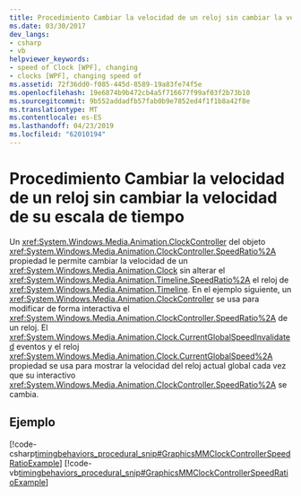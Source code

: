 ```yaml
---
title: Procedimiento Cambiar la velocidad de un reloj sin cambiar la velocidad de su escala de tiempo
ms.date: 03/30/2017
dev_langs:
- csharp
- vb
helpviewer_keywords:
- speed of Clock [WPF], changing
- clocks [WPF], changing speed of
ms.assetid: 72f36dd0-f085-445d-8589-19a83fe74f5e
ms.openlocfilehash: 19e6874b9b472cb4a5f716677f99af03f2b73b10
ms.sourcegitcommit: 9b552addadfb57fab0b9e7852ed4f1f1b8a42f8e
ms.translationtype: MT
ms.contentlocale: es-ES
ms.lasthandoff: 04/23/2019
ms.locfileid: "62010194"
---
```

# <a name="how-to-change-the-speed-of-a-clock-without-changing-the-speed-of-its-timeline"></a>Procedimiento Cambiar la velocidad de un reloj sin cambiar la velocidad de su escala de tiempo
Un <xref:System.Windows.Media.Animation.ClockController> del objeto <xref:System.Windows.Media.Animation.ClockController.SpeedRatio%2A> propiedad le permite cambiar la velocidad de un <xref:System.Windows.Media.Animation.Clock> sin alterar el <xref:System.Windows.Media.Animation.Timeline.SpeedRatio%2A> el reloj de <xref:System.Windows.Media.Animation.Timeline>. En el ejemplo siguiente, un <xref:System.Windows.Media.Animation.ClockController> se usa para modificar de forma interactiva el <xref:System.Windows.Media.Animation.ClockController.SpeedRatio%2A> de un reloj. El <xref:System.Windows.Media.Animation.Clock.CurrentGlobalSpeedInvalidated> eventos y el reloj <xref:System.Windows.Media.Animation.Clock.CurrentGlobalSpeed%2A> propiedad se usa para mostrar la velocidad del reloj actual global cada vez que su interactivo <xref:System.Windows.Media.Animation.ClockController.SpeedRatio%2A> se cambia.  
  
## <a name="example"></a>Ejemplo  
 [!code-csharp[timingbehaviors_procedural_snip#GraphicsMMClockControllerSpeedRatioExample](~/samples/snippets/csharp/VS_Snippets_Wpf/timingbehaviors_procedural_snip/CSharp/ClockControllerSpeedRatioExample.cs#graphicsmmclockcontrollerspeedratioexample)]
 [!code-vb[timingbehaviors_procedural_snip#GraphicsMMClockControllerSpeedRatioExample](~/samples/snippets/visualbasic/VS_Snippets_Wpf/timingbehaviors_procedural_snip/visualbasic/clockcontrollerspeedratioexample.vb#graphicsmmclockcontrollerspeedratioexample)]
